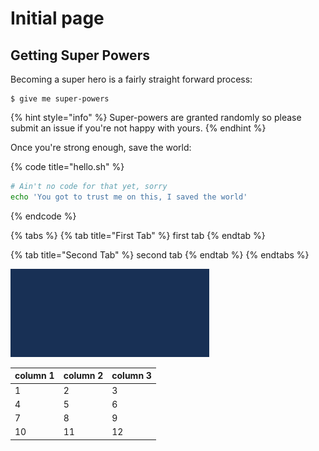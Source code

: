 # Initial page

## Getting Super Powers

Becoming a super hero is a fairly straight forward process:

```
$ give me super-powers
```

{% hint style="info" %}
 Super-powers are granted randomly so please submit an issue if you're not happy with yours.
{% endhint %}

Once you're strong enough, save the world:

{% code title="hello.sh" %}
```bash
# Ain't no code for that yet, sorry
echo 'You got to trust me on this, I saved the world'
```
{% endcode %}

{% tabs %}
{% tab title="First Tab" %}
first tab
{% endtab %}

{% tab title="Second Tab" %}
second tab
{% endtab %}
{% endtabs %}

![Image](.gitbook/assets/image.png)

| column 1 | column 2 | column 3 |
| :--- | :--- | :--- |
| 1 | 2 | 3 |
| 4 | 5 | 6 |
| 7 | 8 | 9 |
| 10 | 11 | 12 |


